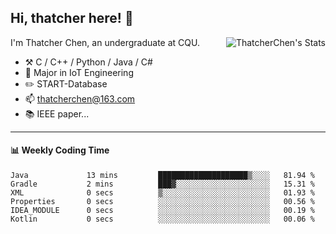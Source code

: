 ## Hi, thatcher here! :wave:

<img align="right" src="https://github-readme-stats.vercel.app/api?username=thatcherchen&title_color=333&text_color=777" alt="ThatcherChen's Stats" >

I'm Thatcher Chen, an undergraduate at CQU.

- :hammer_and_pick:  C / C++ / Python / Java / C# 
- :seedling:  Major in IoT Engineering
- :pencil2: START-Database
- :mailbox: thatcherchen@163.com
- :books: IEEE paper...

---

#### :bar_chart: Weekly Coding Time

<!--START_SECTION:waka-->

```text
Java             13 mins         ████████████████████▒░░░░   81.94 %
Gradle           2 mins          ███▓░░░░░░░░░░░░░░░░░░░░░   15.31 %
XML              0 secs          ▒░░░░░░░░░░░░░░░░░░░░░░░░   01.93 %
Properties       0 secs          ░░░░░░░░░░░░░░░░░░░░░░░░░   00.56 %
IDEA_MODULE      0 secs          ░░░░░░░░░░░░░░░░░░░░░░░░░   00.19 %
Kotlin           0 secs          ░░░░░░░░░░░░░░░░░░░░░░░░░   00.06 %
```

<!--END_SECTION:waka-->
